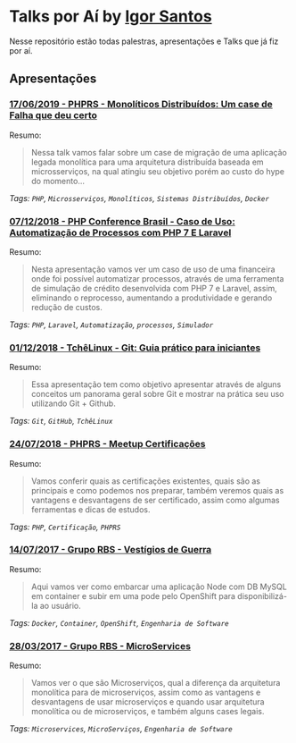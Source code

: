# Talks por Aí by <a href="https://twitter.comIgor_Duarte" target="_blank">Igor Santos</a>

Nesse repositório estão todas palestras, apresentações e Talks que já fiz por aí.


## Apresentações

### [17/06/2019 - PHPRS - Monolíticos Distribuídos: Um case de Falha que deu certo](17-06-19-PHPRS_MonolIticos_DistribuIdos.pdf)


Resumo:

> Nessa talk vamos falar sobre um case de migração de uma aplicação legada monolítica para uma arquitetura distribuída baseada em microsserviços, na qual atingiu seu objetivo porém ao custo do hype do momento...


_Tags: `PHP`, `Microsserviços`, `Monolíticos`, `Sistemas Distribuídos`, `Docker`_


### [07/12/2018 - PHP Conference Brasil - Caso de Uso: Automatização de Processos com PHP 7 E Laravel](06-12-18-PHP_Conference_Brasil.pdf)


Resumo:

> Nesta apresentação vamos ver um caso de uso de uma financeira onde foi possível automatizar processos, através de uma ferramenta de simulação de crédito desenvolvida com PHP 7 e Laravel, assim, eliminando o reprocesso, aumentando a produtividade e gerando redução de custos.


_Tags: `PHP`, `Laravel`, `Automatização`, `processos`, `Simulador`_

### [01/12/2018 - TchêLinux - Git: Guia prático para iniciantes](01-12-18-TcheLinux_Git_Guia_prático_para_iniciantes.pdf)


Resumo:

> Essa apresentação tem como objetivo apresentar através de alguns conceitos um panorama geral sobre Git e mostrar na prática seu uso utilizando Git + Github.


_Tags: `Git`, `GitHub`, `TchêLinux`_


### [24/07/2018 - PHPRS - Meetup Certificações](24-07-18-PHPRS_Certificação_PHP.pdf)


Resumo:

> Vamos conferir quais as certificações existentes, quais são as principais e como podemos nos preparar, também veremos quais as vantagens e desvantagens de ser certificado, assim como algumas ferramentas e dicas de estudos.


_Tags: `PHP`, `Certificação`, `PHPRS`_


### [14/07/2017 - Grupo RBS - Vestígios de Guerra](14-07-17-RBS_vestigios_de_guerra.pdf)


Resumo:

> Aqui vamos ver como embarcar uma aplicação Node com DB MySQL em container e subir em uma pode pelo OpenShift para disponibilizá-la ao usuário.


_Tags: `Docker`, `Container`, `OpenShift`, `Engenharia de Software`_


### [28/03/2017 - Grupo RBS - MicroServices](28-03-17-RBS_MicroServices.pdf)


Resumo:

> Vamos ver o que são Microserviços, qual a diferença da arquitetura monolítica para de microserviços, assim como as vantagens e desvantagens de usar microserviços e quando usar arquitetura monolítica ou de microserviços, e também alguns cases legais.


_Tags: `Microservices`, `MicroServiços`, `Engenharia de Software`_
